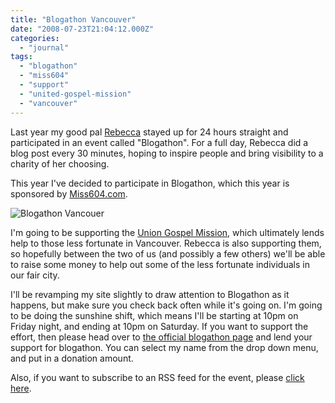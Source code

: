 ```yaml
---
title: "Blogathon Vancouver"
date: "2008-07-23T21:04:12.000Z"
categories: 
  - "journal"
tags: 
  - "blogathon"
  - "miss604"
  - "support"
  - "united-gospel-mission"
  - "vancouver"
---
```


Last year my good pal [Rebecca](http://miss604.com) stayed up for 24 hours straight and participated in an event called "Blogathon". For a full day, Rebecca did a blog post every 30 minutes, hoping to inspire people and bring visibility to a charity of her choosing.

This year I've decided to participate in Blogathon, which this year is sponsored by [Miss604.com](http://miss604.com).

![Blogathon Vancouer](images/blogathon_banner.jpg)

I'm going to be supporting the [Union Gospel Mission](http://www.ugm.ca/ways_to_give/online/), which ultimately lends help to those less fortunate in Vancouver. Rebecca is also supporting them, so hopefully between the two of us (and possibly a few others) we'll be able to raise some money to help out some of the less fortunate individuals in our fair city.

I'll be revamping my site slightly to draw attention to Blogathon as it happens, but make sure you check back often while it's going on. I'm going to be doing the sunshine shift, which means I'll be starting at 10pm on Friday night, and ending at 10pm on Saturday. If you want to support the effort, then please head over to [the official blogathon page](http://www.miss604.com/blogathon) and lend your support for blogathon. You can select my name from the drop down menu, and put in a donation amount.

Also, if you want to subscribe to an RSS feed for the event, please [click here](http://www.migratorynerd.com/tag/blogathon/feed).
